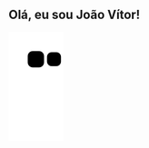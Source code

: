 ## Olá, eu sou João Vítor!




![Snake animation](https://github.com/joaoidc/joaoidc/blob/output/github-contribution-grid-snake.svg)
